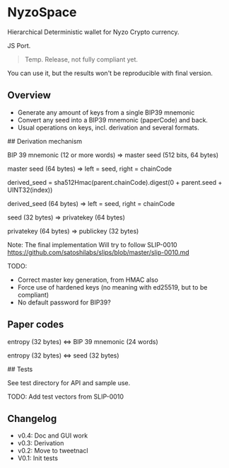 # NyzoSpace

Hierarchical Deterministic wallet for Nyzo Crypto currency.

JS Port.

> Temp. Release, not fully compliant yet. 

You can use it, but the results won't be reproducible with final version. 

## Overview

- Generate any amount of keys from a single BIP39 mnemonic  
- Convert any seed into a BIP39 mnemonic (paperCode) and back.
- Usual operations on keys, incl. derivation and several formats.


## Derivation mechanism

BIP 39 mnemonic (12 or more words) => master seed (512 bits, 64 bytes)

master seed (64 bytes) => left = seed, right = chainCode

derived_seed = sha512Hmac(parent.chainCode).digest(0 + parent.seed + UINT32(index))

derived_seed (64 bytes) => left = seed, right = chainCode

seed (32 bytes) => privatekey (64 bytes)

privatekey (64 bytes) => publickey (32  bytes)


Note: The final implementation Will try to follow SLIP-0010 https://github.com/satoshilabs/slips/blob/master/slip-0010.md

TODO:  
- Correct master key generation, from HMAC also
- Force use of hardened keys (no meaning with ed25519, but to be compliant)
- No default password for BIP39?

## Paper codes

entropy (32 bytes) <=> BIP 39 mnemonic (24 words)

entropy (32 bytes) <=> seed (32 bytes)


## Tests 

See test directory for API and sample use.

TODO: Add test vectors from SLIP-0010 

## Changelog

- v0.4: Doc and GUI work
- v0.3: Derivation
- v0.2: Move to tweetnacl
- V0.1: Init tests

